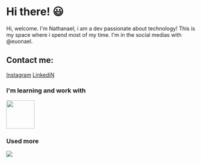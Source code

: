 <h1>Hi there! 😃</h1>

<p>Hi, welcome.
I'm Nathanael, i am a dev passionate about technology!
 This is my space where i spend most of my time. 
I'm in the social medias with @euonael.<p>

  <h2>Contact me:</h2>
<a href="https://www.instagram.com/euonael/" target="_blank">Instagram</a>
<a href="https://www.linkedin.com/in/naelpontes/" target="_blank">LinkediN</a>

  <h3>I'm learning and work with</h3>
<img src="https://github.com/euonael/euonael/assets/95258490/3e51ed0a-4222-4202-b88e-c5b68e53e921" widith=75px height=75px;>
 
  <h3>Used more</h3>
<img src="https://github.com/euonael/euonael/assets/95258490/75713a0d-96df-4272-aa78-011fe2073351" >

<!--
**euonael/euonael** is a ✨ _special_ ✨ repository because its `README.md` (this file) appears on your GitHub profile.

Here are some ideas to get you started:

- 🔭 I’m currently working on ...
- 🌱 I’m currently learning ...
- 👯 I’m looking to collaborate on ...
- 🤔 I’m looking for help with ...
- 💬 Ask me about ...
- 📫 How to reach me: ...
- 😄 Pronouns: ...
- ⚡ Fun fact: ...
-->
